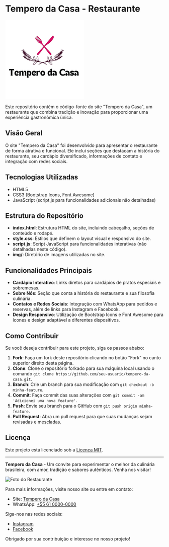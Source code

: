 # Tempero da Casa - Restaurante

![Tempero da Casa Logo](img/logo.png)

Este repositório contém o código-fonte do site "Tempero da Casa", um restaurante que combina tradição e inovação para proporcionar uma experiência gastronômica única.

## Visão Geral

O site "Tempero da Casa" foi desenvolvido para apresentar o restaurante de forma atrativa e funcional. Ele inclui seções que destacam a história do restaurante, seu cardápio diversificado, informações de contato e integração com redes sociais.

## Tecnologias Utilizadas

- HTML5
- CSS3 (Bootstrap Icons, Font Awesome)
- JavaScript (script.js para funcionalidades adicionais não detalhadas)

## Estrutura do Repositório

- **index.html**: Estrutura HTML do site, incluindo cabeçalho, seções de conteúdo e rodapé.
- **style.css**: Estilos que definem o layout visual e responsivo do site.
- **script.js**: Script JavaScript para funcionalidades interativas (não detalhadas neste código).
- **img/**: Diretório de imagens utilizadas no site.

## Funcionalidades Principais

- **Cardápio Interativo**: Links diretos para cardápios de pratos especiais e sobremesas.
- **Sobre Nós**: Seção que conta a história do restaurante e sua filosofia culinária.
- **Contatos e Redes Sociais**: Integração com WhatsApp para pedidos e reservas, além de links para Instagram e Facebook.
- **Design Responsivo**: Utilização de Bootstrap Icons e Font Awesome para ícones e design adaptável a diferentes dispositivos.

## Como Contribuir

Se você deseja contribuir para este projeto, siga os passos abaixo:

1. **Fork**: Faça um fork deste repositório clicando no botão "Fork" no canto superior direito desta página.
2. **Clone**: Clone o repositório forkado para sua máquina local usando o comando `git clone https://github.com/seu-usuario/tempero-da-casa.git`.
3. **Branch**: Crie um branch para sua modificação com `git checkout -b minha-feature`.
4. **Commit**: Faça commit das suas alterações com `git commit -am 'Adicionei uma nova feature'`.
5. **Push**: Envie seu branch para o GitHub com `git push origin minha-feature`.
6. **Pull Request**: Abra um pull request para que suas mudanças sejam revisadas e mescladas.

## Licença

Este projeto está licenciado sob a [Licença MIT](LICENSE).

---

**Tempero da Casa** - Um convite para experimentar o melhor da culinária brasileira, com amor, tradição e sabores autênticos. Venha nos visitar!

![Foto do Restaurante](img/restaurante-tempero-da-casa.jpg)

Para mais informações, visite nosso site ou entre em contato:

- Site: [Tempero da Casa](https://www.exemplo.com)
- WhatsApp: [+55 61 0000-0000](https://api.whatsapp.com/send?phone=556100000000&text=Quero%20fazer%20um%20pedido!)

Siga-nos nas redes sociais:

- [Instagram](https://www.instagram.com/tempero_da_casa)
- [Facebook](https://www.facebook.com/temperodacasa)

Obrigado por sua contribuição e interesse no nosso projeto!
